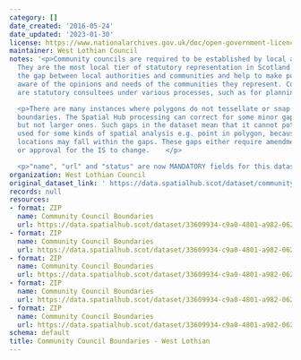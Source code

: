 ```yaml
---
category: []
date_created: '2016-05-24'
date_updated: '2023-01-30'
license: https://www.nationalarchives.gov.uk/doc/open-government-licence/version/3/
maintainer: West Lothian Council
notes: '<p>Community councils are required to be established by local authorities.
  They are the most local tier of statutory representation in Scotland. They bridge
  the gap between local authorities and communities and help to make public bodies
  aware of the opinions and needs of the communities they represent. Community councils
  are statutory consultees under various processes, such as for planning applications.</p>

  <p>There are many instances where polygons do not tessellate or snap to local authority
  boundaries. The Spatial Hub processing can correct for some minor gap errors (&lt;5m)
  but not larger ones. Such gaps in the dataset mean that it cannot potentially be
  used for some kinds of spatial analysis e.g. point in polygon, because some point
  locations may fall within the gaps. These gaps either require amendment at source
  or approval for the IS to change.    </p>

  <p>"name", "url" and "status" are now MANDATORY fields for this dataset.                                                                                                                                                                                                                                                                                                                                                                                                                                                                                                                                                                                                                                                                                                                                                                                                                                                                                                                                                                                                                                                                                                                                                                                                                                                                                                                                                                                                                                                                                                                                                                                                                           </p>'
organization: West Lothian Council
original_dataset_link: ' https://data.spatialhub.scot/dataset/community_council_boundaries-wl'
records: null
resources:
- format: ZIP
  name: Community Council Boundaries
  url: https://data.spatialhub.scot/dataset/33609934-c9a0-4801-a982-062327540f68/resource/ebd32db5-1cb6-41c6-abbb-63bbe004a008/download/communitycouncil.zip
- format: ZIP
  name: Community Council Boundaries
  url: https://data.spatialhub.scot/dataset/33609934-c9a0-4801-a982-062327540f68/resource/e9a1c217-81dd-42c6-86cc-67436801c176/download/communitycouncil.zip
- format: ZIP
  name: Community Council Boundaries
  url: https://data.spatialhub.scot/dataset/33609934-c9a0-4801-a982-062327540f68/resource/8df0dc64-e58f-43a0-a538-ba3e82d584df/download/communitycouncil.zip
- format: ZIP
  name: Community Council Boundaries
  url: https://data.spatialhub.scot/dataset/33609934-c9a0-4801-a982-062327540f68/resource/4934e15e-60b8-470d-9dcc-18d1f68b65c0/download/documents.zip
- format: ZIP
  name: Community Council Boundaries
  url: https://data.spatialhub.scot/dataset/33609934-c9a0-4801-a982-062327540f68/resource/46abf8a8-f01e-4f46-b87e-f2aca6ebee1c/download/communitycouncil.zip
schema: default
title: Community Council Boundaries - West Lothian
---
```

